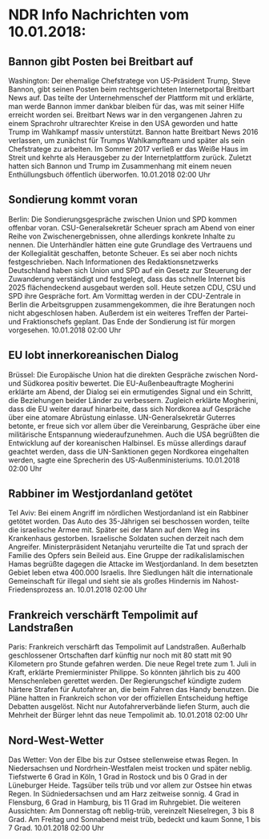 # NDR Info Nachrichten vom 10.01.2018:


## Bannon gibt Posten bei Breitbart auf
Washington: Der ehemalige Chefstratege von US-Präsident Trump, Steve Bannon, gibt seinen Posten beim rechtsgerichteten Internetportal Breitbart News auf. Das teilte der Unternehmenschef der Plattform mit und erklärte, man werde Bannon immer dankbar bleiben für das, was mit seiner Hilfe erreicht worden sei. Breitbart News war in den vergangenen Jahren zu einem Sprachrohr ultrarechter Kreise in den USA geworden und hatte Trump im Wahlkampf massiv unterstützt. Bannon hatte Breitbart News 2016 verlassen, um zunächst für Trumps Wahlkampfteam und später als sein Chefstratege zu arbeiten. Im Sommer 2017 verließ er das Weiße Haus im Streit und kehrte als Herausgeber zu der Internetplattform zurück. Zuletzt hatten sich Bannon und Trump im Zusammenhang mit einem neuen Enthüllungsbuch öffentlich überworfen. 10.01.2018 02:00 Uhr 

## Sondierung kommt voran
Berlin: Die Sondierungsgespräche zwischen Union und SPD kommen offenbar voran. CSU-Generalsekretär Scheuer sprach am Abend von einer Reihe von Zwischenergebnissen, ohne allerdings konkrete Inhalte zu nennen. Die Unterhändler hätten eine gute Grundlage des Vertrauens und der Kollegialität geschaffen, betonte Scheuer. Es sei aber noch nichts festgeschrieben. Nach Informationen des Redaktionsnetzwerks Deutschland haben sich Union und SPD auf ein Gesetz zur Steuerung der Zuwanderung verständigt und festgelegt, dass das schnelle Internet bis 2025 flächendeckend ausgebaut werden soll. Heute setzen CDU, CSU und SPD ihre Gespräche fort. Am Vormittag werden in der CDU-Zentrale in Berlin die Arbeitsgruppen zusammengekommen, die ihre Beratungen noch nicht abgeschlosen haben. Außerdem ist ein weiteres Treffen der Partei- und Fraktionschefs geplant. Das Ende der Sondierung ist für morgen vorgesehen. 10.01.2018 02:00 Uhr 

## EU lobt innerkoreanischen Dialog
Brüssel: Die Europäische Union hat die direkten Gespräche zwischen Nord- und Südkorea positiv bewertet. Die EU-Außenbeauftragte Mogherini erklärte am Abend, der Dialog sei ein ermutigendes Signal und ein Schritt, die Beziehungen beider Länder zu verbessern. Zugleich erklärte Mogherini, dass die EU weiter darauf hinarbeite, dass sich Nordkorea auf Gespräche über eine atomare Abrüstung einlasse. UN-Generalsekretär Guterres betonte, er freue sich vor allem über die Vereinbarung, Gespräche über eine militärische Entspannung wiederaufzunehmen. Auch die USA begrüßten die Entwicklung auf der koreanischen Halbinsel. Es müsse allerdings darauf geachtet werden, dass die UN-Sanktionen gegen Nordkorea eingehalten werden, sagte eine Sprecherin des US-Außenministeriums. 10.01.2018 02:00 Uhr 

## Rabbiner im Westjordanland getötet
Tel Aviv: Bei einem Angriff im nördlichen Westjordanland ist ein Rabbiner getötet worden. Das Auto des 35-Jährigen sei beschossen worden, teilte die israelische Armee mit. Später sei der Mann auf dem Weg ins Krankenhaus gestorben. Israelische Soldaten suchen derzeit nach dem Angreifer. Ministerpräsident Netanjahu verurteilte die Tat und sprach der Familie des Opfers sein Beileid aus. Eine Gruppe der radikalislamischen Hamas begrüßte dagegen die Attacke im Westjordanland. In dem besetzten Gebiet leben etwa 400.000 Israelis. Ihre Siedlungen hält die internationale Gemeinschaft für illegal und sieht sie als großes Hindernis im Nahost-Friedensprozess an. 10.01.2018 02:00 Uhr 

## Frankreich verschärft Tempolimit auf Landstraßen
Paris: Frankreich verschärft das Tempolimit auf Landstraßen. Außerhalb geschlossener Ortschaften darf künftig nur noch mit 80 statt mit 90 Kilometern pro Stunde gefahren werden. Die neue Regel trete zum 1. Juli in Kraft, erklärte Premierminister Philippe. So könnten jährlich bis zu 400 Menschenleben gerettet werden. Der Regierungschef kündigte zudem härtere Strafen für Autofahrer an, die beim Fahren das Handy benutzen. Die Pläne hatten in Frankreich schon vor der offiziellen Entscheidung heftige Debatten ausgelöst. Nicht nur Autofahrerverbände liefen Sturm, auch die Mehrheit der Bürger lehnt das neue Tempolimit ab. 10.01.2018 02:00 Uhr 

## Nord-West-Wetter
Das Wetter: Von der Elbe bis zur Ostsee stellenweise etwas Regen. In Niedersachsen und Nordrhein-Westfalen meist trocken und später neblig. Tiefstwerte 6 Grad in Köln, 1 Grad in Rostock und bis 0 Grad in der Lüneburger Heide. Tagsüber teils trüb und vor allem zur Ostsee hin etwas Regen. In Südniedersachsen und am Harz zeitweise sonnig. 4 Grad in Flensburg, 6 Grad in Hamburg, bis 11 Grad im Ruhrgebiet. Die weiteren Aussichten: Am Donnerstag oft neblig-trüb, vereinzelt Nieselregen, 3 bis 8 Grad. Am Freitag und Sonnabend meist trüb, bedeckt und kaum Sonne, 1 bis 7 Grad. 10.01.2018 02:00 Uhr 

